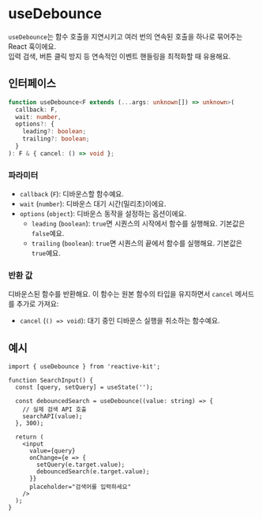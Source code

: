 # useDebounce

`useDebounce`는 함수 호출을 지연시키고 여러 번의 연속된 호출을 하나로 묶어주는 React 훅이에요.  
입력 검색, 버튼 클릭 방지 등 연속적인 이벤트 핸들링을 최적화할 때 유용해요.

## 인터페이스

```ts
function useDebounce<F extends (...args: unknown[]) => unknown>(
  callback: F,
  wait: number,
  options?: {
    leading?: boolean;
    trailing?: boolean;
  }
): F & { cancel: () => void };
```

### 파라미터

- `callback` (`F`): 디바운스할 함수예요.
- `wait` (`number`): 디바운스 대기 시간(밀리초)이에요.
- `options` (`object`): 디바운스 동작을 설정하는 옵션이에요.
  - `leading` (`boolean`): `true`면 시퀀스의 시작에서 함수를 실행해요. 기본값은 `false`예요.
  - `trailing` (`boolean`): `true`면 시퀀스의 끝에서 함수를 실행해요. 기본값은 `true`예요.

### 반환 값

디바운스된 함수를 반환해요. 이 함수는 원본 함수의 타입을 유지하면서 `cancel` 메서드를 추가로 가져요:

- `cancel` (`() => void`): 대기 중인 디바운스 실행을 취소하는 함수예요.

## 예시

```tsx
import { useDebounce } from 'reactive-kit';

function SearchInput() {
  const [query, setQuery] = useState('');

  const debouncedSearch = useDebounce((value: string) => {
    // 실제 검색 API 호출
    searchAPI(value);
  }, 300);

  return (
    <input
      value={query}
      onChange={e => {
        setQuery(e.target.value);
        debouncedSearch(e.target.value);
      }}
      placeholder="검색어를 입력하세요"
    />
  );
}
```
